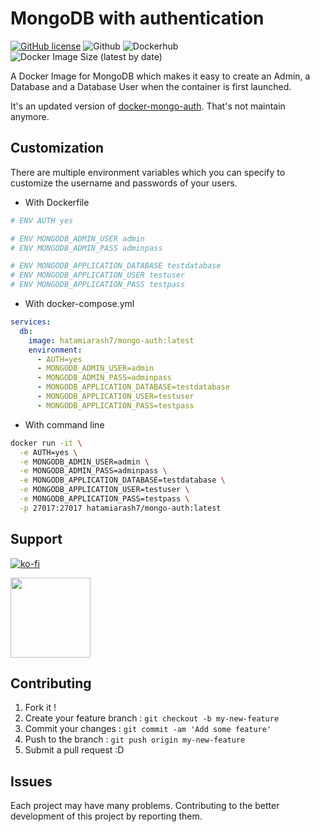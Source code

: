 # MongoDB with authentication

[![GitHub license](https://img.shields.io/github/license/hatamiarash7/Mongo-With-Auth)](https://github.com/hatamiarash7/Mongo-With-Auth/blob/master/LICENSE) ![Github](https://github.com/hatamiarash7/Mongo-With-Auth/workflows/Github/badge.svg) ![Dockerhub](https://github.com/hatamiarash7/Mongo-With-Auth/workflows/Dockerhub/badge.svg) ![Docker Image Size (latest by date)](https://img.shields.io/docker/image-size/hatamiarash7/mongo-auth)

A Docker Image for MongoDB which makes it easy to create an Admin, a Database and a Database User when the container is first launched.

It's an updated version of [docker-mongo-auth](https://github.com/aashreys/docker-mongo-auth). That's not maintain anymore.

## Customization

There are multiple environment variables which you can specify to customize the username and passwords of your users.

- With Dockerfile

```dockerfile
# ENV AUTH yes

# ENV MONGODB_ADMIN_USER admin
# ENV MONGODB_ADMIN_PASS adminpass

# ENV MONGODB_APPLICATION_DATABASE testdatabase
# ENV MONGODB_APPLICATION_USER testuser
# ENV MONGODB_APPLICATION_PASS testpass
```
  
- With docker-compose.yml

```yaml
services:
  db:
    image: hatamiarash7/mongo-auth:latest
    environment:
      - AUTH=yes
      - MONGODB_ADMIN_USER=admin
      - MONGODB_ADMIN_PASS=adminpass
      - MONGODB_APPLICATION_DATABASE=testdatabase
      - MONGODB_APPLICATION_USER=testuser
      - MONGODB_APPLICATION_PASS=testpass
```

- With command line

```bash
docker run -it \
  -e AUTH=yes \
  -e MONGODB_ADMIN_USER=admin \
  -e MONGODB_ADMIN_PASS=adminpass \
  -e MONGODB_APPLICATION_DATABASE=testdatabase \
  -e MONGODB_APPLICATION_USER=testuser \
  -e MONGODB_APPLICATION_PASS=testpass \
  -p 27017:27017 hatamiarash7/mongo-auth:latest
```

## Support

[![ko-fi](https://www.ko-fi.com/img/githubbutton_sm.svg)](https://ko-fi.com/D1D1WGU9)

<div><a href="https://payping.ir/@hatamiarash7"><img src="https://cdn.payping.ir/statics/Payping-logo/Trust/blue.svg" height="128" width="128"></a></div>

## Contributing

1. Fork it !
2. Create your feature branch : `git checkout -b my-new-feature`
3. Commit your changes : `git commit -am 'Add some feature'`
4. Push to the branch : `git push origin my-new-feature`
5. Submit a pull request :D

## Issues

Each project may have many problems. Contributing to the better development of this project by reporting them.
